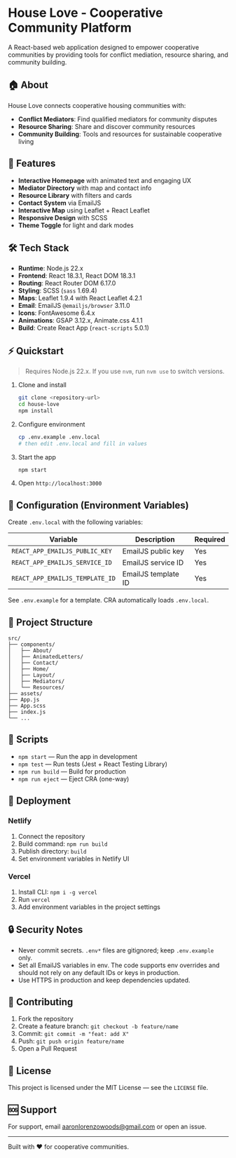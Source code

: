# House Love - Cooperative Community Platform

A React-based web application designed to empower cooperative communities by providing tools for conflict mediation, resource sharing, and community building.

## 🏠 About

House Love connects cooperative housing communities with:
- **Conflict Mediators**: Find qualified mediators for community disputes
- **Resource Sharing**: Share and discover community resources
- **Community Building**: Tools and resources for sustainable cooperative living

## 🚀 Features

- **Interactive Homepage** with animated text and engaging UX
- **Mediator Directory** with map and contact info
- **Resource Library** with filters and cards
- **Contact System** via EmailJS
- **Interactive Map** using Leaflet + React Leaflet
- **Responsive Design** with SCSS
- **Theme Toggle** for light and dark modes

## 🛠️ Tech Stack

- **Runtime**: Node.js 22.x
- **Frontend**: React 18.3.1, React DOM 18.3.1
- **Routing**: React Router DOM 6.17.0
- **Styling**: SCSS (`sass` 1.69.4)
- **Maps**: Leaflet 1.9.4 with React Leaflet 4.2.1
- **Email**: EmailJS `@emailjs/browser` 3.11.0
- **Icons**: FontAwesome 6.4.x
- **Animations**: GSAP 3.12.x, Animate.css 4.1.1
- **Build**: Create React App (`react-scripts` 5.0.1)

## ⚡ Quickstart

> Requires Node.js 22.x. If you use `nvm`, run `nvm use` to switch versions.

1. Clone and install
   ```bash
   git clone <repository-url>
   cd house-love
   npm install
   ```
2. Configure environment
   ```bash
   cp .env.example .env.local
   # then edit .env.local and fill in values
   ```
3. Start the app
   ```bash
   npm start
   ```
4. Open `http://localhost:3000`

## 🔑 Configuration (Environment Variables)

Create `.env.local` with the following variables:

| Variable | Description | Required |
|----------|-------------|----------|
| `REACT_APP_EMAILJS_PUBLIC_KEY` | EmailJS public key | Yes |
| `REACT_APP_EMAILJS_SERVICE_ID` | EmailJS service ID | Yes |
| `REACT_APP_EMAILJS_TEMPLATE_ID` | EmailJS template ID | Yes |

See `.env.example` for a template. CRA automatically loads `.env.local`.

## 📁 Project Structure

```
src/
├── components/
│   ├── About/
│   ├── AnimatedLetters/
│   ├── Contact/
│   ├── Home/
│   ├── Layout/
│   ├── Mediators/
│   └── Resources/
├── assets/
├── App.js
├── App.scss
├── index.js
└── ...
```

## 🧪 Scripts

- `npm start` — Run the app in development
- `npm test` — Run tests (Jest + React Testing Library)
- `npm run build` — Build for production
- `npm run eject` — Eject CRA (one-way)

## 🚀 Deployment

### Netlify
1. Connect the repository
2. Build command: `npm run build`
3. Publish directory: `build`
4. Set environment variables in Netlify UI

### Vercel
1. Install CLI: `npm i -g vercel`
2. Run `vercel`
3. Add environment variables in the project settings

## 🔒 Security Notes

- Never commit secrets. `.env*` files are gitignored; keep `.env.example` only.
- Set all EmailJS variables in env. The code supports env overrides and should not rely on any default IDs or keys in production.
- Use HTTPS in production and keep dependencies updated.

## 🤝 Contributing

1. Fork the repository
2. Create a feature branch: `git checkout -b feature/name`
3. Commit: `git commit -m "feat: add X"`
4. Push: `git push origin feature/name`
5. Open a Pull Request

## 📝 License

This project is licensed under the MIT License — see the `LICENSE` file.

## 🆘 Support

For support, email aaronlorenzowoods@gmail.com or open an issue.

---

Built with ❤️ for cooperative communities.

